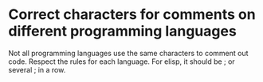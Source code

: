 # Correct characters for comments on different programming languages

Not all programming languages use the same characters to comment out code. Respect the rules for each language. For
elisp, it should be ; or several ; in a row.
